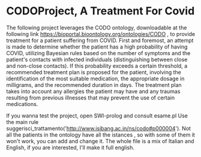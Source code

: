 # CODOProject, A Treatment For Covid
The following project leverages the CODO ontology, downloadable at the following link https://bioportal.bioontology.org/ontologies/CODO , to provide treatment for a patient suffering from COVID. First and foremost, an attempt is made to determine whether the patient has a high probability of having COVID, utilizing Bayesian rules based on the number of symptoms and the patient's contacts with infected individuals (distinguishing between close and non-close contacts). If this probability exceeds a certain threshold, a recommended treatment plan is proposed for the patient, involving the identification of the most suitable medication, the appropriate dosage in milligrams, and the recommended duration in days. The treatment plan takes into account any allergies the patient may have and any traumas resulting from previous illnesses that may prevent the use of certain medications.

If you wanna test the project, open SWI-prolog and consult esame.pl
Use the main rule suggerisci_trattamento('http://www.isibang.ac.in/ns/codo#p000004').
Not all the patients in the ontology have all the istances , so with some of them it won't work, you can add and change it. 
The whole file is a mix of Italian and English, if you are interested, I'll make it full english.
